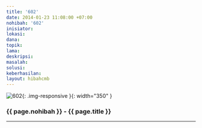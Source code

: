 ```yaml
---
title: '602'
date: 2014-01-23 11:08:00 +07:00
nohibah: '602'
inisiator: 
lokasi: 
dana: 
topik: 
lama: 
deskripsi: 
masalah: 
solusi: 
keberhasilan: 
layout: hibahcmb
---
```


![602](/static/img/hibahcmb/602.png){: .img-responsive }{: width="350" }

### {{ page.nohibah }} - {{ page.title }}

---
